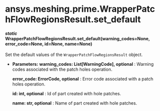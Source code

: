 <a id="ansys-meshing-prime-wrapperpatchflowregionsresult-set-default"></a>

# ansys.meshing.prime.WrapperPatchFlowRegionsResult.set_default

<a id="ansys.meshing.prime.WrapperPatchFlowRegionsResult.set_default"></a>

#### *static* WrapperPatchFlowRegionsResult.set_default(warning_codes=None, error_code=None, id=None, name=None)

Set the default values of the `WrapperPatchFlowRegionsResult` object.

* **Parameters:**
  **warning_codes: List[WarningCode], optional**
  : Warning codes associated with the patch holes operation.

  **error_code: ErrorCode, optional**
  : Error code associated with a patch holes operation.

  **id: int, optional**
  : Id of part created with hole patches.

  **name: str, optional**
  : Name of part created with hole patches.

<!-- !! processed by numpydoc !! -->
